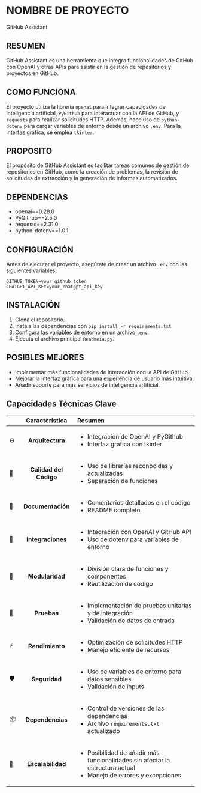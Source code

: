 # NOMBRE DE PROYECTO
GitHub Assistant

## RESUMEN
GitHub Assistant es una herramienta que integra funcionalidades de GitHub con OpenAI y otras APIs para asistir en la gestión de repositorios y proyectos en GitHub.

## COMO FUNCIONA
El proyecto utiliza la librería `openai` para integrar capacidades de inteligencia artificial, `PyGithub` para interactuar con la API de GitHub, y `requests` para realizar solicitudes HTTP. Además, hace uso de `python-dotenv` para cargar variables de entorno desde un archivo `.env`. Para la interfaz gráfica, se emplea `tkinter`.

## PROPOSITO
El propósito de GitHub Assistant es facilitar tareas comunes de gestión de repositorios en GitHub, como la creación de problemas, la revisión de solicitudes de extracción y la generación de informes automatizados.

## DEPENDENCIAS
- openai==0.28.0
- PyGithub==2.5.0
- requests==2.31.0
- python-dotenv==1.0.1

## CONFIGURACIÓN
Antes de ejecutar el proyecto, asegúrate de crear un archivo `.env` con las siguientes variables:
```
GITHUB_TOKEN=your_github_token
CHATGPT_API_KEY=your_chatgpt_api_key
```

## INSTALACIÓN
1. Clona el repositorio.
2. Instala las dependencias con `pip install -r requirements.txt`.
3. Configura las variables de entorno en un archivo `.env`.
4. Ejecuta el archivo principal `Readmeia.py`.

## POSIBLES MEJORES
- Implementar más funcionalidades de interacción con la API de GitHub.
- Mejorar la interfaz gráfica para una experiencia de usuario más intuitiva.
- Añadir soporte para más servicios de inteligencia artificial.

## Capacidades Técnicas Clave

|      | Característica       | Resumen                                                                                   |
| :--- | :---:                | :---                                                                                      |
| ⚙️   | **Arquitectura**      | <ul><li>Integración de OpenAI y PyGithub</li><li>Interfaz gráfica con tkinter</li></ul>   |
| 🔩   | **Calidad del Código**| <ul><li>Uso de librerías reconocidas y actualizadas</li><li>Separación de funciones</li></ul> |
| 📄   | **Documentación**     | <ul><li>Comentarios detallados en el código</li><li>README completo</li></ul>            |
| 🔌   | **Integraciones**     | <ul><li>Integración con OpenAI y GitHub API</li><li>Uso de dotenv para variables de entorno</li></ul> |
| 🧩   | **Modularidad**       | <ul><li>División clara de funciones y componentes</li><li>Reutilización de código</li></ul> |
| 🧪   | **Pruebas**           | <ul><li>Implementación de pruebas unitarias y de integración</li><li>Validación de datos de entrada</li></ul> |
| ⚡️   | **Rendimiento**       | <ul><li>Optimización de solicitudes HTTP</li><li>Manejo eficiente de recursos</li></ul> |
| 🛡️   | **Seguridad**         | <ul><li>Uso de variables de entorno para datos sensibles</li><li>Validación de inputs</li></ul> |
| 📦   | **Dependencias**      | <ul><li>Control de versiones de las dependencias</li><li>Archivo `requirements.txt` actualizado</li></ul> |
| 🚀   | **Escalabilidad**     | <ul><li>Posibilidad de añadir más funcionalidades sin afectar la estructura actual</li><li>Manejo de errores y excepciones</li></ul> |